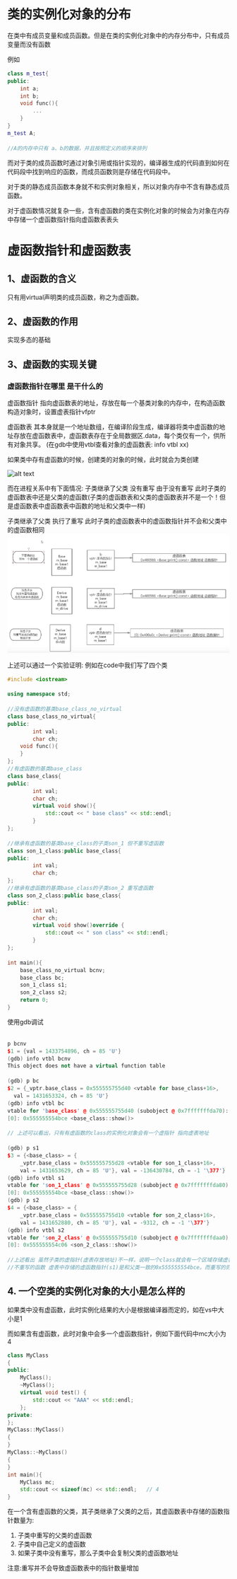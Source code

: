 # 类的实例化对象的分布
在类中有成员变量和成员函数。但是在类的实例化对象中的内存分布中，只有成员变量而没有函数

例如
```c++
class m_test{
public:
    int a;
    int b;
    void func(){
        ...
    }
}
m_test A;

//A的内存中只有 a、b的数据，并且按照定义的顺序来排列
```
而对于类的成员函数时通过对象引用或指针实现的，编译器生成的代码直到如何在代码段中找到响应的函数，而成员函数则是存储在代码段中。

对于类的静态成员函数本身就不和实例对象相关，所以对象内存中不含有静态成员函数。

对于虚函数情况就复杂一些，含有虚函数的类在实例化对象的时候会为对象在内存中存储一个虚函数指针指向虚函数表表头


# 虚函数指针和虚函数表

## 1、虚函数的含义
只有用virtual声明类的成员函数，称之为虚函数。

## 2、虚函数的作用
实现多态的基础

## 3、虚函数的实现关键
### 虚函数指针在哪里 是干什么的
虚函数指针 指向虚函数表的地址，存放在每一个基类对象的内存中，在构造函数构造对象时，设置虚表指针vfptr

虚函数表 其本身就是一个地址数组，在编译阶段生成，编译器将类中虚函数的地址存放在虚函数表中，虚函数表存在于全局数据区.data，每个类仅有一个，供所有对象共享。
(在gdb中使用vtbl查看对象的虚函数表: info vtbl xx)

如果类中存有虚函数的时候，创建类的对象的时候，此时就会为类创建

![alt text](0CM~G2~6U`@6S9J_I`{%PJ7.png)

而在进程关系中有下面情况:
子类继承了父类 没有重写
由于没有重写 此时子类的虚函数表中还是父类的虚函数(子类的虚函数表和父类的虚函数表并不是一个！但是虚函数表中虚函数表中函数的地址和父类中一样)



子类继承了父类 执行了重写
此时子类的虚函数表中的虚函数指针并不会和父类中的虚函数相同
![alt text](@EYH%ZT[8[JZ{EHD9@4U]$J.png)


上述可以通过一个实验证明:
例如在code中我们写了四个类
```c++
#include <iostream>

using namespace std;

//没有虚函数的基类base_class_no_virtual
class base_class_no_virtual{
public:
        int val;
        char ch;
	void func(){
	}
};
//有虚函数的基类base_class
class base_class{
public:
        int val;
        char ch;
        virtual void show(){
            std::cout << " base class" << std::endl;
        }
};

//继承有虚函数的基类base_class的子类son_1 但不重写虚函数
class son_1_class:public base_class{
public:
        int val;
        char ch;    
};
//继承有虚函数的基类base_class的子类son_2 重写虚函数
class son_2_class:public base_class{
public:
        int val;
        char ch;
        virtual void show()override {
            std::cout << " son class" << std::endl;
        }
};

int main(){
    base_class_no_virtual bcnv;
    base_class bc;
    son_1_class s1;
    son_2_class s2;
    return 0;
}
```
使用gdb调试
```c++

p bcnv
$1 = {val = 1433754896, ch = 85 'U'}
(gdb) info vtbl bcnv
This object does not have a virtual function table

(gdb) p bc
$2 = {_vptr.base_class = 0x555555755d40 <vtable for base_class+16>, 
  val = 1431653324, ch = 85 'U'}
(gdb) info vtbl bc
vtable for 'base_class' @ 0x555555755d40 (subobject @ 0x7fffffffda70):
[0]: 0x555555554bce <base_class::show()>

// 上述可以看出，只有有虚函数的class的实例化对象会有一个虚指针 指向虚表地址

(gdb) p s1
$3 = {<base_class> = {
    _vptr.base_class = 0x555555755d28 <vtable for son_1_class+16>, 
    val = 1431653629, ch = 85 'U'}, val = -136430784, ch = -1 '\377'}
(gdb) info vtbl s1
vtable for 'son_1_class' @ 0x555555755d28 (subobject @ 0x7fffffffda80):
[0]: 0x555555554bce <base_class::show()>
(gdb) p s2
$4 = {<base_class> = {
    _vptr.base_class = 0x555555755d10 <vtable for son_2_class+16>, 
    val = 1431652880, ch = 85 'U'}, val = -9312, ch = -1 '\377'}
(gdb) info vtbl s2
vtable for 'son_2_class' @ 0x555555755d10 (subobject @ 0x7fffffffdaa0):
[0]: 0x555555554c06 <son_2_class::show()>

//上述看出 虽然子类的虚指针(虚表存放地址)不一样，说明一个class就会有一个区域存储虚表
//不重写的函数 虚表中存储的虚函数指针(s1)是和父类一致的0x555555554bce。而重写的则不一致(s2 0x555555554c06)
```

## 4. 一个空类的实例化对象的大小是怎么样的
如果类中没有虚函数，此时实例化结果的大小是根据编译器而定的，如在vs中大小是1

而如果含有虚函数，此时对象中会多一个虚函数指针，例如下面代码中mc大小为4
```c++
class MyClass
{
public:
    MyClass();
    ~MyClass();
    virtual void test() {
        std::cout << "AAA" << std::endl;
    };
private:
};
MyClass::MyClass()
{
}
MyClass::~MyClass()
{
}
int main(){
    MyClass mc;
    std::cout << sizeof(mc) << std::endl;   // 4
}
```


在一个含有虚函数的父类，其子类继承了父类的之后，其虚函数表中存储的函数指针数量为:
1. 子类中重写的父类的虚函数
2. 子类中自己定义的虚函数
3. 如果子类中没有重写，那么子类中会复制父类的虚函数地址

注意:重写并不会导致虚函数表中的指针数量增加
